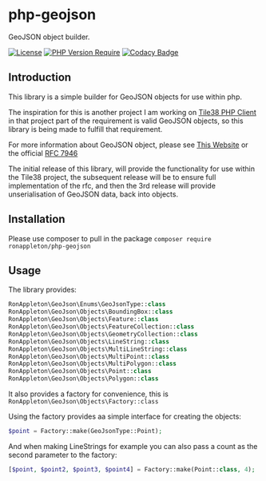 # php-geojson
GeoJSON object builder.

[![License](http://poser.pugx.org/ronappleton/php-geojson/license)](https://packagist.org/packages/ronappleton/php-geojson)
[![PHP Version Require](http://poser.pugx.org/ronappleton/php-geojson/require/php)](https://packagist.org/packages/ronappleton/php-geojson)
[![Codacy Badge](https://app.codacy.com/project/badge/Grade/fe5f212d36ba4eaca8d982362b254ea0)](https://www.codacy.com/gh/ronappleton/php-geojson/dashboard?utm_source=github.com&amp;utm_medium=referral&amp;utm_content=ronappleton/php-geojson&amp;utm_campaign=Badge_Grade)

## Introduction

This library is a simple builder for GeoJSON objects for use within php.

The inspiration for this is another project I am working on [Tile38 PHP Client](https://github.com/ronappleton/tile38-php-client) in that project part of the requirement is valid GeoJSON objects, so this library is being made to fulfill that requirement.

For more information about GeoJSON object, please see [This Website](https://terraformer-js.github.io/glossary/) or the official [RFC 7946](https://datatracker.ietf.org/doc/html/rfc7946)

The initial release of this library, will provide the functionality for use within the Tile38 project, the subsequent release will be to ensure full implementation of the rfc, and then the 3rd release will provide unserialisation of GeoJSON data, back into objects.


## Installation


Please use composer to pull in the package `composer require ronappleton/php-geojson`


## Usage

The library provides:


```php
RonAppleton\GeoJson\Enums\GeoJsonType::class
RonAppleton\GeoJson\Objects\BoundingBox::class
RonAppleton\GeoJson\Objects\Feature::class
RonAppleton\GeoJson\Objects\FeatureCollection::class
RonAppleton\GeoJson\Objects\GeometryCollection::class
RonAppleton\GeoJson\Objects\LineString::class
RonAppleton\GeoJson\Objects\MultiLineString::class
RonAppleton\GeoJson\Objects\MultiPoint::class
RonAppleton\GeoJson\Objects\MultiPolygon::class
RonAppleton\GeoJson\Objects\Point::class
RonAppleton\GeoJson\Objects\Polygon::class
```

It also provides a factory for convenience, this is `RonAppleton\GeoJson\Objects\Factory::class`

Using the factory provides aa simple interface for creating the objects:

```php
$point = Factory::make(GeoJsonType::Point);
```

And when making LineStrings for example you can also pass a count as the second parameter to the factory:

```php
[$point, $point2, $point3, $point4] = Factory::make(Point::class, 4);
```
